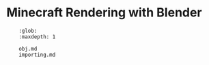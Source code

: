 <!---
title: Minecraft Rendering with Blender
path: /buildtheearth/rendering
version: 1.0.0
authors:
    - @VapoR
--->
Minecraft Rendering with Blender
==================================================
```.. toctree::
    :glob:
    :maxdepth: 1

    obj.md
    importing.md
```